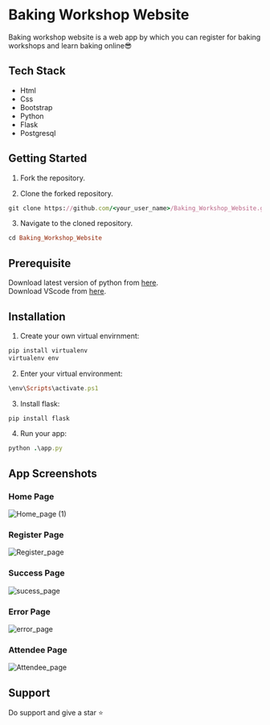 # Baking Workshop Website

Baking workshop website is a web app by which you can register for baking workshops and learn baking online😎

## Tech Stack
- Html
- Css
- Bootstrap
- Python
- Flask
- Postgresql


## Getting Started

1. Fork the repository.
 
2. Clone the forked repository.
```ruby
git clone https://github.com/<your_user_name>/Baking_Workshop_Website.git
```

3. Navigate to the cloned repository.
```ruby
cd Baking_Workshop_Website
```

## Prerequisite

Download latest version of python from [here](https://www.python.org/downloads/).
<br>
Download VScode from [here](https://code.visualstudio.com/).


## Installation
1. Create your own virtual envirnment:
```ruby
pip install virtualenv
virtualenv env
```
2. Enter your virtual environment:
```ruby
\env\Scripts\activate.ps1
```
3. Install flask:
```ruby
pip install flask
```
4. Run your app:
```ruby
python .\app.py
```
## App Screenshots

### Home Page

![Home_page (1)](https://user-images.githubusercontent.com/71275600/146410645-d8253ff9-2ef0-42a1-83ea-74f031b616c5.png)
<br>
### Register Page

![Register_page](https://user-images.githubusercontent.com/71275600/146410663-c6ec5820-7712-4d30-a65f-6d925e9dc09c.png)
<br>
### Success Page

![sucess_page](https://user-images.githubusercontent.com/71275600/146410676-fab52828-b514-44a9-b842-c62784516802.png)
<br>
### Error Page

![error_page](https://user-images.githubusercontent.com/71275600/146410684-9c173e18-20d5-40b4-8b9b-abce2af5c09c.png)
<br>
### Attendee Page

![Attendee_page](https://user-images.githubusercontent.com/71275600/146410697-f0b67aa0-5e6d-4e3a-95f7-5e400c098d8a.png)

## Support

Do support and give a star :star:
